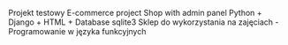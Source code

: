 Projekt testowy
E-commerce project
Shop with admin panel
Python + Django + HTML + Database sqlite3
Sklep do wykorzystania na zajęciach - Programowanie w języka funkcyjnych